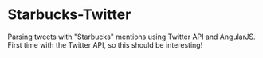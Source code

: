 Starbucks-Twitter
=================

Parsing tweets with "Starbucks" mentions using Twitter API and AngularJS.  First time with the Twitter API, so this should be interesting! 
